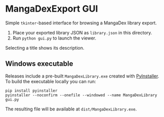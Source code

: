# MangaDexExport GUI

Simple `tkinter`-based interface for browsing a MangaDex library export.

1. Place your exported library JSON as `library.json` in this directory.
2. Run `python gui.py` to launch the viewer.

Selecting a title shows its description.

## Windows executable

Releases include a pre-built `MangaDexLibrary.exe` created with
[PyInstaller](https://pyinstaller.org/). To build the executable locally
you can run:

```
pip install pyinstaller
pyinstaller --noconfirm --onefile --windowed --name MangaDexLibrary gui.py
```

The resulting file will be available at `dist/MangaDexLibrary.exe`.
